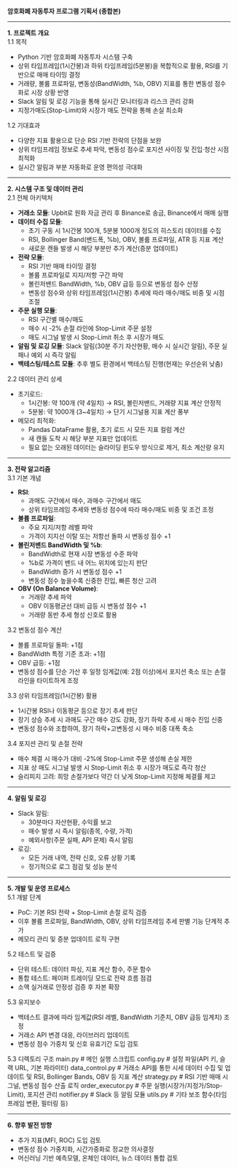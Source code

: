 **암호화폐 자동투자 프로그램 기획서 (종합본)**  

--------------------------------------------

**1. 프로젝트 개요**  
1.1 목적  
- Python 기반 암호화폐 자동투자 시스템 구축  
- 상위 타임프레임(1시간봉)과 하위 타임프레임(5분봉)을 복합적으로 활용, RSI를 기반으로 매매 타이밍 결정  
- 거래량, 볼륨 프로파일, 변동성(BandWidth, %b, OBV) 지표를 통한 변동성 점수화로 시장 상황 반영  
- Slack 알림 및 로깅 기능을 통해 실시간 모니터링과 리스크 관리 강화  
- 지정가매도(Stop-Limit)와 시장가 매도 전략을 통해 손실 최소화

1.2 기대효과  
- 다양한 지표 활용으로 단순 RSI 기반 전략의 단점을 보완  
- 상위 타임프레임 정보로 추세 파악, 변동성 점수로 포지션 사이징 및 진입·청산 시점 최적화  
- 실시간 알림과 부분 자동화로 운영 편의성 극대화

--------------------------------------------

**2. 시스템 구조 및 데이터 관리**  
2.1 전체 아키텍처  
- **거래소 모듈**: Upbit로 원화 자금 관리 후 Binance로 송금, Binance에서 매매 실행  
- **데이터 수집 모듈**:  
  - 초기 구동 시 1시간봉 100개, 5분봉 1000개 정도의 히스토리 데이터를 수집  
  - RSI, Bollinger Band(밴드폭, %b), OBV, 볼륨 프로파일, ATR 등 지표 계산  
  - 새로운 캔들 발생 시 해당 부분만 추가 계산(증분 업데이트)  
- **전략 모듈**:  
  - RSI 기반 매매 타이밍 결정  
  - 볼륨 프로파일로 지지/저항 구간 파악  
  - 볼린저밴드 BandWidth, %b, OBV 급등 등으로 변동성 점수 산정  
  - 변동성 점수와 상위 타임프레임(1시간봉) 추세에 따라 매수/매도 비중 및 시점 조절  
- **주문 실행 모듈**:  
  - RSI 구간별 매수/매도  
  - 매수 시 -2% 손절 라인에 Stop-Limit 주문 설정  
  - 매도 시그널 발생 시 Stop-Limit 취소 후 시장가 매도  
- **알림 및 로깅 모듈**: Slack 알림(30분 주기 자산현황, 매수 시 실시간 알림), 주문 실패나 예외 시 즉각 알림  
- **백테스팅/테스트 모듈**: 추후 별도 환경에서 백테스팅 진행(현재는 우선순위 낮춤)

2.2 데이터 관리 상세  
- 초기로드:  
  - 1시간봉: 약 100개 (약 4일치) → RSI, 볼린저밴드, 거래량 지표 계산 안정적  
  - 5분봉: 약 1000개 (3~4일치) → 단기 시그널용 지표 계산 풍부  
- 메모리 최적화:  
  - Pandas DataFrame 활용, 초기 로드 시 모든 지표 컬럼 계산  
  - 새 캔들 도착 시 해당 부분 지표만 업데이트  
  - 필요 없는 오래된 데이터는 슬라이딩 윈도우 방식으로 제거, 최소 계산량 유지

--------------------------------------------

**3. 전략 알고리즘**  
3.1 기본 개념  
- **RSI**:  
  - 과매도 구간에서 매수, 과매수 구간에서 매도  
  - 상위 타임프레임 추세와 변동성 점수에 따라 매수/매도 비중 및 조건 조정  
- **볼륨 프로파일**:  
  - 주요 지지/저항 레벨 파악  
  - 가격이 지지선 이탈 또는 저항선 돌파 시 변동성 점수 +1  
- **볼린저밴드 BandWidth 및 %b**:  
  - BandWidth로 현재 시장 변동성 수준 파악  
  - %b로 가격이 밴드 내 어느 위치에 있는지 판단  
  - BandWidth 증가 시 변동성 점수 +1  
  - 변동성 점수 높을수록 신중한 진입, 빠른 청산 고려  
- **OBV (On Balance Volume)**:  
  - 거래량 추세 파악  
  - OBV 이동평균선 대비 급등 시 변동성 점수 +1  
  - 거래량 동반 추세 형성 신호로 활용

3.2 변동성 점수 계산  
- 볼륨 프로파일 돌파: +1점  
- BandWidth 특정 기준 초과: +1점  
- OBV 급등: +1점  
- 변동성 점수를 단순 가산 후 일정 임계값(예: 2점 이상)에서 포지션 축소 또는 손절 라인을 타이트하게 조정

3.3 상위 타임프레임(1시간봉) 활용  
- 1시간봉 RSI나 이동평균 등으로 장기 추세 판단  
- 장기 상승 추세 시 과매도 구간 매수 강도 강화, 장기 하락 추세 시 매수 진입 신중  
- 변동성 점수와 조합하여, 장기 하락+고변동성 시 매수 비중 대폭 축소

3.4 포지션 관리 및 손절 전략  
- 매수 체결 시 매수가 대비 -2%에 Stop-Limit 주문 생성해 손실 제한  
- 지표 상 매도 시그널 발생 시 Stop-Limit 취소 후 시장가 매도로 즉각 청산  
- 슬리피지 고려: 희망 손절가보다 약간 더 낮게 Stop-Limit 지정해 체결률 제고

--------------------------------------------

**4. 알림 및 로깅**  
- Slack 알림:  
  - 30분마다 자산현황, 수익률 보고  
  - 매수 발생 시 즉시 알림(종목, 수량, 가격)  
  - 예외사항(주문 실패, API 문제) 즉시 알림  
- 로깅:  
  - 모든 거래 내역, 전략 신호, 오류 상황 기록  
  - 정기적으로 로그 점검 및 성능 분석

--------------------------------------------

**5. 개발 및 운영 프로세스**  
5.1 개발 단계  
- PoC: 기본 RSI 전략 + Stop-Limit 손절 로직 검증  
- 이후 볼륨 프로파일, BandWidth, OBV, 상위 타임프레임 추세 판별 기능 단계적 추가  
- 메모리 관리 및 증분 업데이트 로직 구현

5.2 테스트 및 검증  
- 단위 테스트: 데이터 파싱, 지표 계산 함수, 주문 함수  
- 통합 테스트: 페이퍼 트레이딩 모드로 전략 흐름 점검  
- 소액 실거래로 안정성 검증 후 자본 확장

5.3 유지보수  
- 백테스트 결과에 따라 임계값(RSI 레벨, BandWidth 기준치, OBV 급등 임계치) 조정  
- 거래소 API 변경 대응, 라이브러리 업데이트  
- 변동성 점수 가중치 및 신호 유효기간 도입 검토

5.3 디렉토리 구조
    main.py                 # 메인 실행 스크립트
    config.py               # 설정 파일(API 키, 슬랙 URL, 기본 파라미터)
    data_control.py         # 거래소 API를 통한 시세 데이터 수집 및 업데이트 및 RSI, Bollinger Bands, OBV 등 지표 계산
    strategy.py             # RSI 기반 매매 시그널, 변동성 점수 산출 로직
    order_executor.py       # 주문 실행(시장가/지정가/Stop-Limit), 포지션 관리
    notifier.py             # Slack 등 알림 모듈
    utils.py                # 기타 보조 함수(타임프레임 변환, 필터링 등)

--------------------------------------------

**6. 향후 발전 방향**  
- 추가 지표(MFI, ROC) 도입 검토  
- 변동성 점수 가중치화, 시간가중화로 정교한 의사결정  
- 머신러닝 기반 예측모델, 온체인 데이터, 뉴스 데이터 통합 검토
